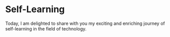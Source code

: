 # Self-Learning
Today, I am delighted to share with you my exciting and enriching journey of self-learning in the field of technology.
